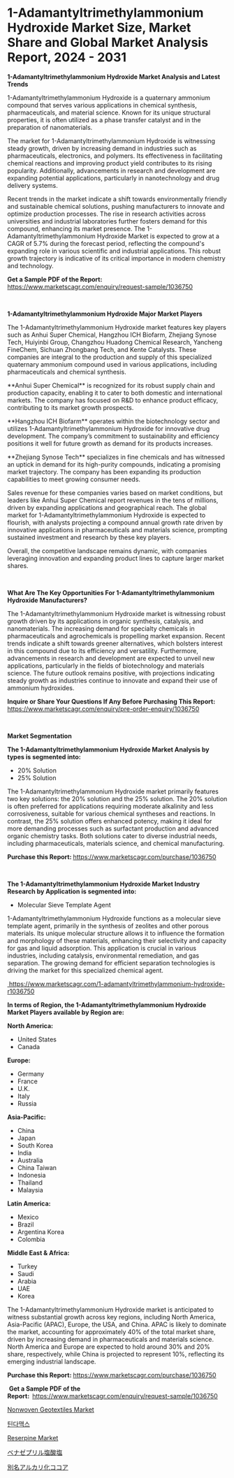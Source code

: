 <p><h1>1-Adamantyltrimethylammonium Hydroxide Market Size, Market Share and Global Market Analysis Report, 2024 - 2031</h1></p><p><strong>1-Adamantyltrimethylammonium Hydroxide Market Analysis and Latest Trends</strong></p>
<p><p>1-Adamantyltrimethylammonium Hydroxide is a quaternary ammonium compound that serves various applications in chemical synthesis, pharmaceuticals, and material science. Known for its unique structural properties, it is often utilized as a phase transfer catalyst and in the preparation of nanomaterials. </p><p>The market for 1-Adamantyltrimethylammonium Hydroxide is witnessing steady growth, driven by increasing demand in industries such as pharmaceuticals, electronics, and polymers. Its effectiveness in facilitating chemical reactions and improving product yield contributes to its rising popularity. Additionally, advancements in research and development are expanding potential applications, particularly in nanotechnology and drug delivery systems.</p><p>Recent trends in the market indicate a shift towards environmentally friendly and sustainable chemical solutions, pushing manufacturers to innovate and optimize production processes. The rise in research activities across universities and industrial laboratories further fosters demand for this compound, enhancing its market presence. The 1-Adamantyltrimethylammonium Hydroxide Market is expected to grow at a CAGR of 5.7% during the forecast period, reflecting the compound's expanding role in various scientific and industrial applications. This robust growth trajectory is indicative of its critical importance in modern chemistry and technology.</p></p>
<p><strong>Get a Sample PDF of the Report:&nbsp;</strong> <a href="https://www.marketscagr.com/enquiry/request-sample/1036750">https://www.marketscagr.com/enquiry/request-sample/1036750</a></p>
<p>&nbsp;</p>
<p><strong>1-Adamantyltrimethylammonium Hydroxide Major Market Players</strong></p>
<p><p>The 1-Adamantyltrimethylammonium Hydroxide market features key players such as Anhui Super Chemical, Hangzhou ICH Biofarm, Zhejiang Synose Tech, Huiyinbi Group, Changzhou Huadong Chemical Research, Yancheng FineChem, Sichuan Zhongbang Tech, and Kente Catalysts. These companies are integral to the production and supply of this specialized quaternary ammonium compound used in various applications, including pharmaceuticals and chemical synthesis.</p><p>**Anhui Super Chemical** is recognized for its robust supply chain and production capacity, enabling it to cater to both domestic and international markets. The company has focused on R&D to enhance product efficacy, contributing to its market growth prospects. </p><p>**Hangzhou ICH Biofarm** operates within the biotechnology sector and utilizes 1-Adamantyltrimethylammonium Hydroxide for innovative drug development. The company’s commitment to sustainability and efficiency positions it well for future growth as demand for its products increases.</p><p>**Zhejiang Synose Tech** specializes in fine chemicals and has witnessed an uptick in demand for its high-purity compounds, indicating a promising market trajectory. The company has been expanding its production capabilities to meet growing consumer needs.</p><p>Sales revenue for these companies varies based on market conditions, but leaders like Anhui Super Chemical report revenues in the tens of millions, driven by expanding applications and geographical reach. The global market for 1-Adamantyltrimethylammonium Hydroxide is expected to flourish, with analysts projecting a compound annual growth rate driven by innovative applications in pharmaceuticals and materials science, prompting sustained investment and research by these key players. </p><p>Overall, the competitive landscape remains dynamic, with companies leveraging innovation and expanding product lines to capture larger market shares.</p></p>
<p>&nbsp;</p>
<p><strong>What Are The Key Opportunities For 1-Adamantyltrimethylammonium Hydroxide Manufacturers?</strong></p>
<p><p>The 1-Adamantyltrimethylammonium Hydroxide market is witnessing robust growth driven by its applications in organic synthesis, catalysis, and nanomaterials. The increasing demand for specialty chemicals in pharmaceuticals and agrochemicals is propelling market expansion. Recent trends indicate a shift towards greener alternatives, which bolsters interest in this compound due to its efficiency and versatility. Furthermore, advancements in research and development are expected to unveil new applications, particularly in the fields of biotechnology and materials science. The future outlook remains positive, with projections indicating steady growth as industries continue to innovate and expand their use of ammonium hydroxides.</p></p>
<p><strong>Inquire or Share Your Questions If Any Before Purchasing This Report:</strong> <a href="https://www.marketscagr.com/enquiry/pre-order-enquiry/1036750">https://www.marketscagr.com/enquiry/pre-order-enquiry/1036750</a></p>
<p>&nbsp;</p>
<p><strong>Market Segmentation</strong></p>
<p><strong>The 1-Adamantyltrimethylammonium Hydroxide Market Analysis by types is segmented into:</strong></p>
<p><ul><li>20% Solution</li><li>25% Solution</li></ul></p>
<p><p>The 1-Adamantyltrimethylammonium Hydroxide market primarily features two key solutions: the 20% solution and the 25% solution. The 20% solution is often preferred for applications requiring moderate alkalinity and less corrosiveness, suitable for various chemical syntheses and reactions. In contrast, the 25% solution offers enhanced potency, making it ideal for more demanding processes such as surfactant production and advanced organic chemistry tasks. Both solutions cater to diverse industrial needs, including pharmaceuticals, materials science, and chemical manufacturing.</p></p>
<p><strong>Purchase this Report:&nbsp;</strong><a href="https://www.marketscagr.com/purchase/1036750">https://www.marketscagr.com/purchase/1036750</a></p>
<p>&nbsp;</p>
<p><strong>The 1-Adamantyltrimethylammonium Hydroxide Market Industry Research by Application is segmented into:</strong></p>
<p><ul><li>Molecular Sieve Template Agent</li></ul></p>
<p><p>1-Adamantyltrimethylammonium Hydroxide functions as a molecular sieve template agent, primarily in the synthesis of zeolites and other porous materials. Its unique molecular structure allows it to influence the formation and morphology of these materials, enhancing their selectivity and capacity for gas and liquid adsorption. This application is crucial in various industries, including catalysis, environmental remediation, and gas separation. The growing demand for efficient separation technologies is driving the market for this specialized chemical agent.</p></p>
<p><a href="https://www.marketscagr.com/1-adamantyltrimethylammonium-hydroxide-r1036750">&nbsp;https://www.marketscagr.com/1-adamantyltrimethylammonium-hydroxide-r1036750</a></p>
<p><strong>In terms of Region, the 1-Adamantyltrimethylammonium Hydroxide Market Players available by Region are:</strong></p>
<p>
    <p> <strong> North America: </strong>
        <ul>
            <li>United States</li>
            <li>Canada</li>
        </ul>
        </p> 
    <p> <strong> Europe: </strong>
        <ul>
            <li>Germany</li>
            <li>France</li>
            <li>U.K.</li>
            <li>Italy</li>
            <li>Russia</li>
        </ul>
        </p> 
    <p> <strong> Asia-Pacific: </strong>
        <ul>
            <li>China</li>
            <li>Japan</li>
            <li>South Korea</li>
            <li>India</li>
            <li>Australia</li>
            <li>China Taiwan</li>
            <li>Indonesia</li>
            <li>Thailand</li>
            <li>Malaysia</li>
        </ul>
        </p> 
    <p> <strong> Latin America: </strong>
        <ul>
            <li>Mexico</li>
            <li>Brazil</li>
            <li>Argentina Korea</li>
            <li>Colombia</li>
        </ul>
        </p> 
    <p> <strong> Middle East & Africa: </strong>
        <ul>
            <li>Turkey</li>
            <li>Saudi</li>
            <li>Arabia</li>
            <li>UAE</li>
            <li>Korea</li>
        </ul>
    </p>
    </p>
<p><p>The 1-Adamantyltrimethylammonium Hydroxide market is anticipated to witness substantial growth across key regions, including North America, Asia-Pacific (APAC), Europe, the USA, and China. APAC is likely to dominate the market, accounting for approximately 40% of the total market share, driven by increasing demand in pharmaceuticals and materials science. North America and Europe are expected to hold around 30% and 20% share, respectively, while China is projected to represent 10%, reflecting its emerging industrial landscape.</p></p>
<p><strong>Purchase this Report: </strong><a href="https://www.marketscagr.com/purchase/1036750">https://www.marketscagr.com/purchase/1036750</a></p>
<p>&nbsp;<strong>Get a Sample PDF of the Report:&nbsp;&nbsp;</strong><a href="https://www.marketscagr.com/enquiry/request-sample/1036750">https://www.marketscagr.com/enquiry/request-sample/1036750</a></p>
<p><strong></strong></p>
<p><p><a href="https://github.com/tamvrosiya/Market-Research-Report-List-6/blob/main/nonwoven-geotextiles-market.md">Nonwoven Geotextiles Market</a></p><p><a href="https://medium.com/@leannebruen2023/tindamax-market-%EC%9D%98-%EA%B8%80%EB%A1%9C%EB%B2%8C-%EC%8B%9C%EC%9E%A5-%EA%B0%9C%EC%9A%94%EB%8A%94-%EC%A0%84-%EC%84%B8%EA%B3%84-%EB%B0%8F-%EC%A3%BC%EC%9A%94-%EC%8B%9C%EC%9E%A5%EC%9D%98-%EC%82%B0%EC%97%85%EC%97%90-%EC%98%81%ED%96%A5%EC%9D%84-%EB%AF%B8%EC%B9%98%EB%8A%94-%EC%A3%BC%EC%9A%94-%ED%8A%B8%EB%A0%8C%EB%93%9C%EC%97%90-%EB%8C%80%ED%95%9C-%EB%8F%85%ED%8A%B9%ED%95%9C-%EA%B4%80%EC%A0%90%EC%9D%84-%EC%A0%9C%EA%B3%B5%ED%95%A9%EB%8B%88%EB%8B%A4-a3040e58a74c">틴다맥스</a></p><p><a href="https://www.linkedin.com/pulse/global-reserpine-market-opportunities-challenges2024--fltef?trackingId=LyQMEO8nQTO61pPqPauA%2BQ%3D%3D">Reserpine Market</a></p><p><a href="https://medium.com/@damunro467/benazepril-hydrochloride-market-%E3%81%AF-%E3%82%B3%E3%82%B9%E3%83%88%E7%AE%A1%E7%90%86%E3%81%A8%E5%8A%B9%E7%8E%87%E5%90%91%E4%B8%8A%E3%82%92%E5%84%AA%E5%85%88%E3%81%97%E3%81%BE%E3%81%99-%E3%81%95%E3%82%89%E3%81%AB-%E5%A0%B1%E5%91%8A%E6%9B%B8%E3%81%AF%E5%B8%82%E5%A0%B4%E3%81%AE%E9%9C%80%E8%A6%81%E9%9D%A2%E3%81%A8%E4%BE%9B%E7%B5%A6%E9%9D%A2%E3%81%AE%E4%B8%A1%E6%96%B9%E3%82%92%E3%82%AB%E3%83%90%E3%83%BC%E3%81%97%E3%81%A6%E3%81%84%E3%81%BE%E3%81%99-benazepril-e3d0581e101b">ベナゼプリル塩酸塩</a></p><p><a href="https://medium.com/@damunro467/aka-%E3%82%A2%E3%83%AB%E3%82%AB%E3%83%AA%E3%82%B3%E3%82%B3%E3%82%A2%E5%B8%82%E5%A0%B4%E3%81%AE%E9%80%B2%E5%8C%96-%E3%82%B0%E3%83%AD%E3%83%BC%E3%83%90%E3%83%AB%E3%83%88%E3%83%AC%E3%83%B3%E3%83%89%E3%81%A8%E5%9C%B0%E5%9F%9F%E3%81%AE%E3%83%80%E3%82%A4%E3%83%8A%E3%83%9F%E3%82%AF%E3%82%B9-2024-2031-89a83b9a4c5c">別名アルカリ化ココア</a></p></p>